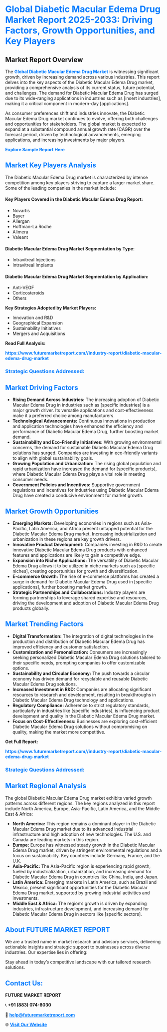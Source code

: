 <h1 style="color: #007BFF;">Global Diabetic Macular Edema Drug Market Report 2025-2033: Driving Factors, Growth Opportunities, and Key Players</h1>

<section id="overview">
<h2>Market Report Overview</h2>
<p>The <a href="https://www.futuremarketreport.com//industry-report/diabetic-macular-edema-drug-market" style="color: #007BFF; text-decoration: none;"><strong>Global Diabetic Macular Edema Drug Market</strong></a> is witnessing significant growth, driven by increasing demand across various industries. This report delves into the key aspects of the Diabetic Macular Edema Drug market, providing a comprehensive analysis of its current status, future potential, and challenges. The demand for Diabetic Macular Edema Drug has surged due to its wide-ranging applications in industries such as [insert industries], making it a critical component in modern-day [applications].</p>
<p>As consumer preferences shift and industries innovate, the Diabetic Macular Edema Drug market continues to evolve, offering both challenges and opportunities for stakeholders. The global market is expected to expand at a substantial compound annual growth rate (CAGR) over the forecast period, driven by technological advancements, emerging applications, and increasing investments by major players.</p>
</section>

<section id="overview">
<p><a href="https://www.futuremarketreport.com//request-sample/reportId=54418" style="color: #007BFF; text-decoration: none;"><strong>Explore Sample Report Here</strong></a></p>
</section>

<section id="key-players">
<h2 style="color: #007BFF;">Market Key Players Analysis</h2>
<p>The Diabetic Macular Edema Drug market is characterized by intense competition among key players striving to capture a larger market share. Some of the leading companies in the market include:</p>
<h4>Key Players Covered in the Diabetic Macular Edema Drug Report:</h4>
<ul><li>Novartis</li><li>Bayer</li><li>Allergan</li><li>Hoffman-La Roche</li><li>Alimera</li><li>Valeant</li></ul>
<h4>Diabetic Macular Edema Drug Market Segmentation by Type:</h4>
<ul><li>Intravitreal Injections</li><li>Intravitreal Implants</li></ul>

<h4>Diabetic Macular Edema Drug Market Segmentation by Application:</h4>
<ul><li>Anti-VEGF</li><li>Corticosteroids</li><li>Others</li></ul>
<p><strong>Key Strategies Adopted by Market Players:</strong></p>
<ul>
<li>Innovation and R&D</li>
<li>Geographical Expansion</li>
<li>Sustainability Initiatives</li>
<li>Mergers and Acquisitions</li>
</ul>
</section>

<section>
<p><strong>Read Full Analysis: </strong></p><a href="https://www.futuremarketreport.com//industry-report/diabetic-macular-edema-drug-market" style="color: #007BFF; text-decoration: none;"><strong>https://www.futuremarketreport.com//industry-report/diabetic-macular-edema-drug-market</strong></a>
<h3 style="color: #007BFF;">Strategic Questions Addressed:</h3>
</section>

<section id="driving-factors">
<h2 style="color: #007BFF;">Market Driving Factors</h2>
<ul>
<li><strong>Rising Demand Across Industries:</strong> The increasing adoption of Diabetic Macular Edema Drug in industries such as [specific industries] is a major growth driver. Its versatile applications and cost-effectiveness make it a preferred choice among manufacturers.</li>
<li><strong>Technological Advancements:</strong> Continuous innovations in production and application technologies have enhanced the efficiency and performance of Diabetic Macular Edema Drug, further boosting market demand.</li>
<li><strong>Sustainability and Eco-Friendly Initiatives:</strong> With growing environmental concerns, the demand for sustainable Diabetic Macular Edema Drug solutions has surged. Companies are investing in eco-friendly variants to align with global sustainability goals.</li>
<li><strong>Growing Population and Urbanization:</strong> The rising global population and rapid urbanization have increased the demand for [specific products], where Diabetic Macular Edema Drug plays a vital role in meeting consumer needs.</li>
<li><strong>Government Policies and Incentives:</strong> Supportive government regulations and incentives for industries using Diabetic Macular Edema Drug have created a conducive environment for market growth.</li>
</ul>
</section>

<section id="growth-opportunities">
<h2 style="color: #007BFF;">Market Growth Opportunities</h2>
<ul>
<li><strong>Emerging Markets:</strong> Developing economies in regions such as Asia-Pacific, Latin America, and Africa present untapped potential for the Diabetic Macular Edema Drug market. Increasing industrialization and urbanization in these regions are key growth drivers.</li>
<li><strong>Innovative Product Development:</strong> Companies investing in R&D to create innovative Diabetic Macular Edema Drug products with enhanced features and applications are likely to gain a competitive edge.</li>
<li><strong>Expansion into Niche Applications:</strong> The versatility of Diabetic Macular Edema Drug allows it to be utilized in niche markets such as [specific niches], creating opportunities for growth and diversification.</li>
<li><strong>E-commerce Growth:</strong> The rise of e-commerce platforms has created a surge in demand for Diabetic Macular Edema Drug used in [specific applications], further boosting market growth.</li>
<li><strong>Strategic Partnerships and Collaborations:</strong> Industry players are forming partnerships to leverage shared expertise and resources, driving the development and adoption of Diabetic Macular Edema Drug products globally.</li>
</ul>
</section>

<section id="trending-factors">
<h2 style="color: #007BFF;">Market Trending Factors</h2>
<ul>
<li><strong>Digital Transformation:</strong> The integration of digital technologies in the production and distribution of Diabetic Macular Edema Drug has improved efficiency and customer satisfaction.</li>
<li><strong>Customization and Personalization:</strong> Consumers are increasingly seeking personalized Diabetic Macular Edema Drug solutions tailored to their specific needs, prompting companies to offer customizable options.</li>
<li><strong>Sustainability and Circular Economy:</strong> The push towards a circular economy has driven demand for recyclable and reusable Diabetic Macular Edema Drug solutions.</li>
<li><strong>Increased Investment in R&D:</strong> Companies are allocating significant resources to research and development, resulting in breakthroughs in Diabetic Macular Edema Drug technology and applications.</li>
<li><strong>Regulatory Compliance:</strong> Adherence to strict regulatory standards, particularly in industries like [specific industries], is influencing product development and quality in the Diabetic Macular Edema Drug market.</li>
<li><strong>Focus on Cost-Effectiveness:</strong> Businesses are exploring cost-efficient Diabetic Macular Edema Drug solutions without compromising on quality, making the market more competitive.</li>
</ul>
</section>

<section>
<p><strong>Get Full Report: </strong></p><a href="https://www.futuremarketreport.com//industry-report/diabetic-macular-edema-drug-market" style="color: #007BFF; text-decoration: none;"><strong>https://www.futuremarketreport.com//industry-report/diabetic-macular-edema-drug-market</strong></a>
<h3 style="color: #007BFF;">Strategic Questions Addressed:</h3>
</section>


<section id="regional-analysis">
<h2 style="color: #007BFF;">Market Regional Analysis</h2>
<p>The global Diabetic Macular Edema Drug market exhibits varied growth patterns across different regions. The key regions analyzed in this report include North America, Europe, Asia-Pacific, Latin America, and the Middle East & Africa:</p>
<ul>
<li><strong>North America:</strong> This region remains a dominant player in the Diabetic Macular Edema Drug market due to its advanced industrial infrastructure and high adoption of new technologies. The U.S. and Canada are leading markets in this region.</li>
<li><strong>Europe:</strong> Europe has witnessed steady growth in the Diabetic Macular Edema Drug market, driven by stringent environmental regulations and a focus on sustainability. Key countries include Germany, France, and the U.K.</li>
<li><strong>Asia-Pacific:</strong> The Asia-Pacific region is experiencing rapid growth, fueled by industrialization, urbanization, and increasing demand for Diabetic Macular Edema Drug in countries like China, India, and Japan.</li>
<li><strong>Latin America:</strong> Emerging markets in Latin America, such as Brazil and Mexico, present significant opportunities for the Diabetic Macular Edema Drug market, supported by growing industrial activities and investments.</li>
<li><strong>Middle East & Africa:</strong> The region’s growth is driven by expanding industries, infrastructure development, and increasing demand for Diabetic Macular Edema Drug in sectors like [specific sectors].</li>
</ul>
</section>

<footer>
<h2 style="color: #007BFF;">About FUTURE MARKET REPORT</h2>
<p>We are a trusted name in market research and advisory services, delivering actionable insights and strategic support to businesses across diverse industries. Our expertise lies in offering:</p>

<p>Stay ahead in today’s competitive landscape with our tailored research solutions.</p>

<h2 style="color: #007BFF;">Contact Us:</h2>
<p><strong>FUTURE MARKET REPORT</strong></p>
<p>📞 <strong>+91 (883) 074-8030</strong></p>
<p>📧 <strong><a href="mailto:help@futuremarketreport.com" style="color: #007BFF;">help@futuremarketreport.com</a></strong></p>
<p>🌐 <strong><a href="https://www.futuremarketreport.com/" style="color: #007BFF;">Visit Our Website</a></strong></p>
</footer>